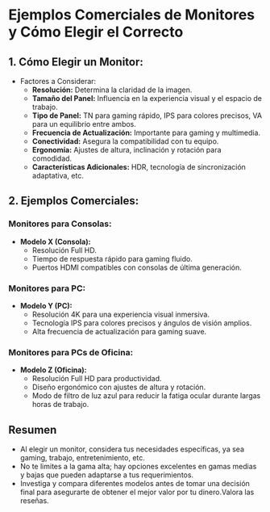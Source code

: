 # Ejemplos Comerciales de Monitores y Cómo Elegir el Correcto

## 1. Cómo Elegir un Monitor:
   - Factores a Considerar:
     - **Resolución:** Determina la claridad de la imagen.
     - **Tamaño del Panel:** Influencia en la experiencia visual y el espacio de trabajo.
     - **Tipo de Panel:** TN para gaming rápido, IPS para colores precisos, VA para un equilibrio entre ambos.
     - **Frecuencia de Actualización:** Importante para gaming y multimedia.
     - **Conectividad:** Asegura la compatibilidad con tu equipo.
     - **Ergonomía:** Ajustes de altura, inclinación y rotación para comodidad.
     - **Características Adicionales:** HDR, tecnología de sincronización adaptativa, etc.
   
## 2. Ejemplos Comerciales:
   ### Monitores para Consolas:
   - **Modelo X (Consola):**
     - Resolución Full HD.
     - Tiempo de respuesta rápido para gaming fluido.
     - Puertos HDMI compatibles con consolas de última generación.
   ### Monitores para PC:
   - **Modelo Y (PC):**
     - Resolución 4K para una experiencia visual inmersiva.
     - Tecnología IPS para colores precisos y ángulos de visión amplios.
     - Alta frecuencia de actualización para gaming suave.
   ### Monitores para PCs de Oficina:
   - **Modelo Z (Oficina):**
     - Resolución Full HD para productividad.
     - Diseño ergonómico con ajustes de altura y rotación.
     - Modo de filtro de luz azul para reducir la fatiga ocular durante largas horas de trabajo.

## Resumen
  - Al elegir un monitor, considera tus necesidades específicas, ya sea gaming, trabajo, entretenimiento, etc.
  - No te limites a la gama alta; hay opciones excelentes en gamas medias y bajas que pueden adaptarse a tus requerimientos.
  - Investiga y compara diferentes modelos antes de tomar una decisión final para asegurarte de obtener el mejor valor por tu dinero.Valora las reseñas.
